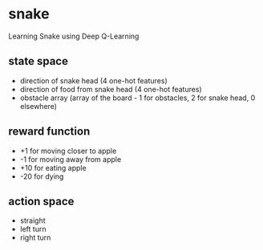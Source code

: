 # snake
Learning Snake using Deep Q-Learning

## state space
- direction of snake head (4 one-hot features)
- direction of food from snake head (4 one-hot features)
- obstacle array (array of the board - 1 for obstacles, 2 for snake head, 0 elsewhere)

## reward function
- +1 for moving closer to apple
- -1 for moving away from apple
- +10 for eating apple
- -20 for dying

## action space
- straight
- left turn
- right turn
